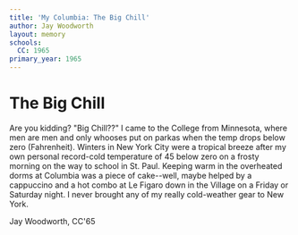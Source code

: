 ```yaml
---
title: 'My Columbia: The Big Chill'
author: Jay Woodworth
layout: memory
schools:
  CC: 1965
primary_year: 1965
---
```

# The Big Chill

Are you kidding?  "Big Chill??"  I came to the College from Minnesota, where men are men and only whooses put on parkas when the temp drops below zero (Fahrenheit).  Winters in New York City were a tropical breeze after my own personal record-cold temperature of 45 below zero on a frosty morning on the way to school in St. Paul.  Keeping warm in the overheated dorms at Columbia was a piece of cake--well, maybe helped by a cappuccino and a hot combo at Le Figaro down in the Village on a Friday or Saturday night.  I never brought any of my really cold-weather gear to New York.

Jay Woodworth, CC'65
